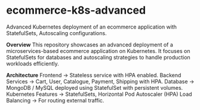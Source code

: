 # ecommerce-k8s-advanced
Advanced Kubernetes deployment of an ecommerce application with StatefulSets, Autoscaling configurations.

**Overview**
This repository showcases an advanced deployment of a microservices-based ecommerce application on Kubernetes.
It focuses on StatefulSets for databases and autoscaling strategies to handle production workloads efficiently.

**Architecture**
Frontend → Stateless service with HPA enabled.
Backend Services → Cart, User, Catalogue, Payment, Shipping with HPA.
Database → MongoDB / MySQL deployed using StatefulSet with persistent volumes.
Kubernetes Features → StatefulSets, Horizontal Pod Autoscaler (HPA)
Load Balancing → For routing external traffic.
